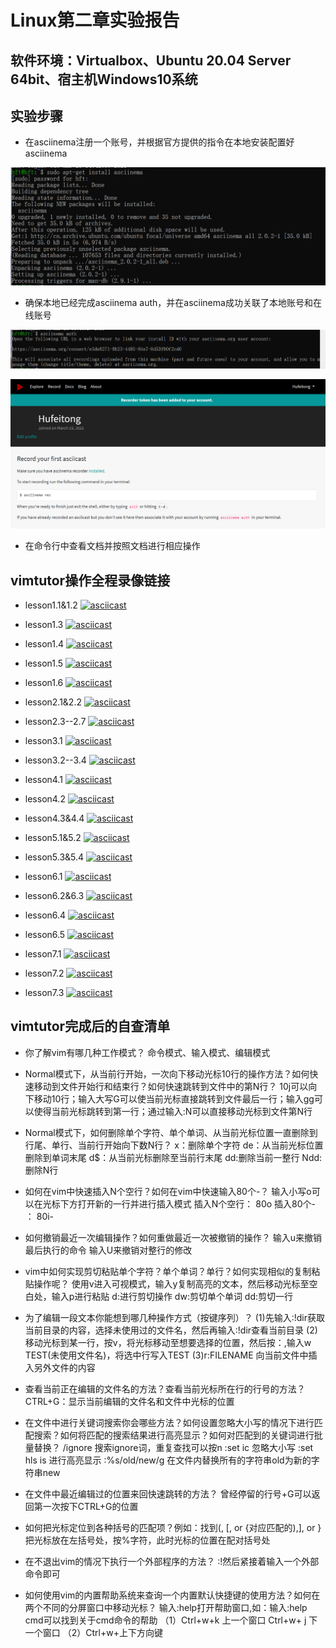 # Linux第二章实验报告

## 软件环境：Virtualbox、Ubuntu 20.04 Server 64bit、宿主机Windows10系统

## 实验步骤
* 在asciinema注册一个账号，并根据官方提供的指令在本地安装配置好asciinema

![安装asciinema](img/asciinema-install.png)
* 确保本地已经完成asciinema auth，并在asciinema成功关联了本地账号和在线账号
  
![asciinemaauth](img/asciinema%20auth.png)

![asciinemalogin](img/asciinema-signin.png)

* 在命令行中查看文档并按照文档进行相应操作

## vimtutor操作全程录像链接

*  lesson1.1&1.2
  [![asciicast](https://asciinema.org/a/yaliExg7ijr0CncIRWpCWHAU8.svg)](https://asciinema.org/a/yaliExg7ijr0CncIRWpCWHAU8)

* lesson1.3
  [![asciicast](https://asciinema.org/a/0d2IK2vbl6vuTI9WCjolW1ppp.svg)](https://asciinema.org/a/0d2IK2vbl6vuTI9WCjolW1ppp)

* lesson1.4
  [![asciicast](https://asciinema.org/a/srliWrVjXEBbADUuhOpu2a3xu.svg)](https://asciinema.org/a/srliWrVjXEBbADUuhOpu2a3xu)

* lesson1.5
 [![asciicast](https://asciinema.org/a/GMbhrCzAUzYuKJTYHhsg0bd17.svg)](https://asciinema.org/a/GMbhrCzAUzYuKJTYHhsg0bd17)

* lesson1.6
  [![asciicast](https://asciinema.org/a/9pvAbG86fOMvBirWq6G58zz8R.svg)](https://asciinema.org/a/9pvAbG86fOMvBirWq6G58zz8R)

* lesson2.1&2.2
  [![asciicast](https://asciinema.org/a/hLaax8YFxX6qiFdEGXCBVuXMA.svg)](https://asciinema.org/a/hLaax8YFxX6qiFdEGXCBVuXMA)

* lesson2.3--2.7
  [![asciicast](https://asciinema.org/a/MzJ4bXTKNLvMpppogirxzBr8K.svg)](https://asciinema.org/a/MzJ4bXTKNLvMpppogirxzBr8K)

* lesson3.1
  [![asciicast](https://asciinema.org/a/QskedX6jeYEKEvOrWbAhYa4fU.svg)](https://asciinema.org/a/QskedX6jeYEKEvOrWbAhYa4fU)

* lesson3.2--3.4
  [![asciicast](https://asciinema.org/a/Xfd8I0NJO2z1Ml48IjpIKx6WK.svg)](https://asciinema.org/a/Xfd8I0NJO2z1Ml48IjpIKx6WK)

* lesson4.1
  [![asciicast](https://asciinema.org/a/v2yUJXyIv4LS4KIVP3UpyOamM.svg)](https://asciinema.org/a/v2yUJXyIv4LS4KIVP3UpyOamM)

* lesson4.2
  [![asciicast](https://asciinema.org/a/PHLLR1nJXBQFBKIynzZqZzx53.svg)](https://asciinema.org/a/PHLLR1nJXBQFBKIynzZqZzx53)

* lesson4.3&4.4
  [![asciicast](https://asciinema.org/a/jN3WsRNi3dhQ8gKZ3ew8qjRbI.svg)](https://asciinema.org/a/jN3WsRNi3dhQ8gKZ3ew8qjRbI)

* lesson5.1&5.2
  [![asciicast](https://asciinema.org/a/SSO3TKDwDuaEAf7IiZ32pLUzb.svg)](https://asciinema.org/a/SSO3TKDwDuaEAf7IiZ32pLUzb)

* lesson5.3&5.4
  [![asciicast](https://asciinema.org/a/hGmZbPi9QdX4r0TrSC3PA4OHi.svg)](https://asciinema.org/a/hGmZbPi9QdX4r0TrSC3PA4OHi)

* lesson6.1
  [![asciicast](https://asciinema.org/a/1vy8FK3o2z3y8ApUnvrYoVVhs.svg)](https://asciinema.org/a/1vy8FK3o2z3y8ApUnvrYoVVhs)

* lesson6.2&6.3
  [![asciicast](https://asciinema.org/a/OH9kGBdfMEokm09QCG8QYq1qN.svg)](https://asciinema.org/a/OH9kGBdfMEokm09QCG8QYq1qN)

* lesson6.4
  [![asciicast](https://asciinema.org/a/IC5HLivNeoqDwJwp6AKl17lD5.svg)](https://asciinema.org/a/IC5HLivNeoqDwJwp6AKl17lD5)

* lesson6.5
  [![asciicast](https://asciinema.org/a/MAJ7tjvTg4kDDGHBkQt2D3UXV.svg)](https://asciinema.org/a/MAJ7tjvTg4kDDGHBkQt2D3UXV)

* lesson7.1
  [![asciicast](https://asciinema.org/a/2u9cDsht29Mt5e0rpOOqdB0Q0.svg)](https://asciinema.org/a/2u9cDsht29Mt5e0rpOOqdB0Q0)

* lesson7.2
  [![asciicast](https://asciinema.org/a/W7Ff0bDag6GEOdpv6rdWQjLbI.svg)](https://asciinema.org/a/W7Ff0bDag6GEOdpv6rdWQjLbI)

* lesson7.3
  [![asciicast](https://asciinema.org/a/Qw0ozed7iUKVFu2lw1JhZaiKr.svg)](https://asciinema.org/a/Qw0ozed7iUKVFu2lw1JhZaiKr)

## vimtutor完成后的自查清单
* 你了解vim有哪几种工作模式？
  命令模式、输入模式、编辑模式

* Normal模式下，从当前行开始，一次向下移动光标10行的操作方法？如何快速移动到文件开始行和结束行？如何快速跳转到文件中的第N行？
  10j可以向下移动10行；输入大写G可以使当前光标直接跳转到文件最后一行；输入gg可以使得当前光标跳转到第一行；通过输入:N可以直接移动光标到文件第N行

* Normal模式下，如何删除单个字符、单个单词、从当前光标位置一直删除到行尾、单行、当前行开始向下数N行？
  x：删除单个字符
  de：从当前光标位置删除到单词末尾
  d$：从当前光标删除至当前行末尾
  dd:删除当前一整行
  Ndd:删除N行

* 如何在vim中快速插入N个空行？如何在vim中快速输入80个-？
  输入小写o可以在光标下方打开新的一行并进行插入模式
  插入N个空行：  80o
  插入80个- ：  80i-

* 如何撤销最近一次编辑操作？如何重做最近一次被撤销的操作？
  输入u来撤销最后执行的命令
  输入U来撤销对整行的修改

* vim中如何实现剪切粘贴单个字符？单个单词？单行？如何实现相似的复制粘贴操作呢？
  使用v进入可视模式，输入y复制高亮的文本，然后移动光标至空白处，输入p进行粘贴
  d:进行剪切操作
  dw:剪切单个单词
  dd:剪切一行
  

* 为了编辑一段文本你能想到哪几种操作方式（按键序列）？
  (1)先输入:!dir获取当前目录的内容，选择未使用过的文件名，然后再输入:!dir查看当前目录
  (2)移动光标到某一行，按v，将光标移动至想要选择的位置，然后按：,输入w TEST(未使用文件名)，将选中行写入TEST
  (3)r:FILENAME   向当前文件中插入另外文件的内容
  

* 查看当前正在编辑的文件名的方法？查看当前光标所在行的行号的方法？
  CTRL+G：显示当前编辑的文件名和文件中光标的位置

* 在文件中进行关键词搜索你会哪些方法？如何设置忽略大小写的情况下进行匹配搜索？如何将匹配的搜索结果进行高亮显示？如何对匹配到的关键词进行批量替换？
  /ignore    搜索ignore词，重复查找可以按n
  :set ic    忽略大小写
  :set hls is    进行高亮显示
  :%s/old/new/g  在文件内替换所有的字符串old为新的字符串new

  
* 在文件中最近编辑过的位置来回快速跳转的方法？
  曾经停留的行号+G可以返回第一次按下CTRL+G的位置
  
* 如何把光标定位到各种括号的匹配项？例如：找到(, [, or {对应匹配的),], or }
  把光标放在左括号处，按%字符，此时光标的位置在配对括号处

* 在不退出vim的情况下执行一个外部程序的方法？
  :!然后紧接着输入一个外部命令即可

* 如何使用vim的内置帮助系统来查询一个内置默认快捷键的使用方法？如何在两个不同的分屏窗口中移动光标？
  输入:help打开帮助窗口,如：输入:help cmd可以找到关于cmd命令的帮助
  （1）Ctrl+w+k 上一个窗口   Ctrl+w+ j  下一个窗口 
  （2）Ctrl+w+上下方向键

